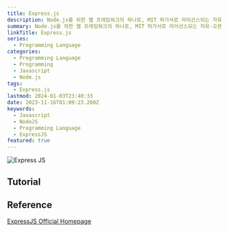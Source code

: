 ```yaml
---
title: Express.js
description: Node.js를 위한 웹 프레임워크의 하나로, MIT 허가서로 라이선스되는 자유-오픈 소스 소프트웨어로 출시
summary: Node.js를 위한 웹 프레임워크의 하나로, MIT 허가서로 라이선스되는 자유-오픈 소스 소프트웨어로 출시
linkTitle: Express.js
series:
  - Programming Language
categories:
  - Programming Language
  - Programming
  - Javascript
  - Node.js
tags:
  - Express.js
lastmod: 2024-01-03T23:40:33
date: 2023-11-16T01:09:23.260Z
keywords:
  - Javascript
  - NodeJS
  - Programming Language
  - ExpressJS
featured: true
---
```


![Express JS](media/images/express-js.png "https://medium.com/@dnvavinash/everything-about-express-ce2ab2f0b80d")

## Tutorial

## Reference

[ExpressJS Official Homepage](https://expressjs.com/)
